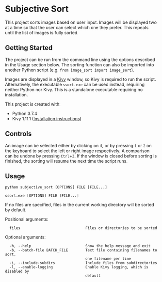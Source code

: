 # Subjective Sort

This project sorts images based on user input. Images will be displayed two at
a time so that the user can select which one they prefer. This repeats until
the list of images is fully sorted.

## Getting Started

The project can be run from the command line using the options described in the
Usage section below. The sorting function can also be imported into another
Python script (e.g. `from image_sort import image_sort`).

Images are displayed in a [Kivy](https://kivy.org/#home) window, so Kivy is
required to run the script. Alternatively, the executable `ssort.exe` can be
used instead, requiring neither Python nor Kivy. This is a standalone
executable requiring no installation.

This project is created with:
* Python 3.7.4
* Kivy 1.11.1 ([Installation instructions](
  https://kivy.org/doc/stable/gettingstarted/installation.html))

## Controls

An image can be selected either by clicking on it, or by pressing `1` or `2` on
the keyboard to select the left or right image respectively. A comparison can
be undone by pressing `Ctrl`+`Z`. If the window is closed before sorting is
finished, the sorting will resume the next time the script runs.

## Usage

```
python subjective_sort [OPTIONS] FILE [FILE...]
```
```
ssort.exe [OPTIONS] FILE [FILE...]
```

If no files are specified, files in the current working directory will be
sorted by default.

Positional arguments:
```
  files                              Files or directories to be sorted
```

Optional arguments:
```
  -h, --help                         Show the help message and exit
  -b, --batch-file BATCH_FILE        Text file containing filenames to sort,
                                     one filename per line
  -i, --include-subdirs              Include files from subdirectories
  -l, --enable-logging               Enable Kivy logging, which is disabled by
                                     default
```

